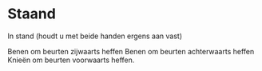 # Staand
In stand (houdt u met beide handen ergens aan vast)

Benen om beurten zijwaarts heffen
Benen om beurten achterwaarts heffen
Knieën om beurten voorwaarts heffen.
